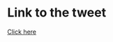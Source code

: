 # Link to the tweet

[Click here](https://twitter.com/roc_tanweer/status/1513409760724324356?s=20&t=w3EOw1wQX-J3LSUYnbiVqg)